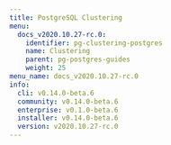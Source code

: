```yaml
---
title: PostgreSQL Clustering
menu:
  docs_v2020.10.27-rc.0:
    identifier: pg-clustering-postgres
    name: Clustering
    parent: pg-postgres-guides
    weight: 25
menu_name: docs_v2020.10.27-rc.0
info:
  cli: v0.14.0-beta.6
  community: v0.14.0-beta.6
  enterprise: v0.1.0-beta.6
  installer: v0.14.0-beta.6
  version: v2020.10.27-rc.0
---
```



